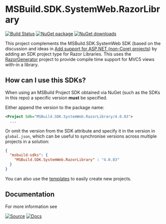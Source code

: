 ﻿# MSBuild.SDK.SystemWeb.RazorLibrary

[![Build Status](https://dev.azure.com/flexviews/MSBuild.SDKs.SystemWeb/_apis/build/status/CZEMacLeod.MSBuild.SDK.SystemWeb?branchName=main)](https://dev.azure.com/flexviews/MSBuild.SDKs.SystemWeb/_build/latest?definitionId=69&branchName=main)
[![NuGet package](https://img.shields.io/nuget/v/MSBuild.SDK.SystemWeb.RazorLibrary.svg)](https://nuget.org/packages/MSBuild.SDK.SystemWeb.RazorLibrary)
[![NuGet downloads](https://img.shields.io/nuget/dt/MSBuild.SDK.SystemWeb.RazorLibrary.svg)](https://nuget.org/packages/MSBuild.SDK.SystemWeb.RazorLibrary)

This project complements the MSBuild.SDK.SystemWeb SDK (based on the discussion and ideas in [Add support for ASP.NET (non-Core) projects](https://github.com/dotnet/project-system/issues/2670)) by adding an SDK project type for Razor Libraries.
This uses the [RazorGenerator](https://github.com/RazorGenerator/RazorGenerator) project to provide compile time support for MVC5 views with-in a library.

## How can I use this SDKs?

When using an MSBuild Project SDK obtained via NuGet (such as the SDKs in this repo) a specific version **must** be specified.

Either append the version to the package name:

```xml
<Project Sdk="MSBuild.SDK.SystemWeb.RazorLibrary/4.0.83">
  ...
```

Or omit the version from the SDK attribute and specify it in the version in `global.json`, which can be useful to synchronise versions across multiple projects in a solution:

```json
{
  "msbuild-sdks": {
    "MSBuild.SDK.SystemWeb.RazorLibrary" : "4.0.83"
  }
}
```

You can also use the [templates](../MSBuild.SDK.SystemWeb.Templates) to easily create new projects.

## Documentation

For more information see 

[![Source](https://img.shields.io/badge/github-source-lightgrey?logo=github)](https://github.com/CZEMacLeod/MSBuild.SDK.SystemWeb)
[![Docs](https://img.shields.io/badge/github_pages-docs-lightgrey?logo=github)](https://czemacleod.github.io/MSBuild.SDK.SystemWeb/)
